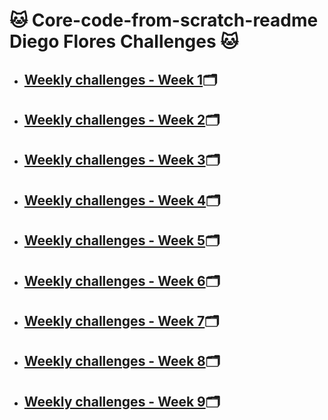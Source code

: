 <h1>🐱 Core-code-from-scratch-readme Diego Flores Challenges 🐱</h1>
<ul>
 <li><h2><a href="https://github.com/drewbydiego/core-code-from-scratch-readme/blob/master/README%20Week01%20Challenges.md" target="_blank">Weekly challenges - Week 1</a>🗂️</h2></li>
  <li><h2><a href="https://github.com/drewbydiego/core-code-from-scratch-readme/blob/master/README%20Week02%20Challenges.md" target="_blank">Weekly challenges - Week 2</a>🗂️</h2></li>
  <li><h2><a href="https://github.com/drewbydiego/core-code-from-scratch-readme/blob/master/README%20Week03%20Challenges.md" target="_blank">Weekly challenges - Week 3</a>🗂️</h2></li>
  <li><h2><a href="https://github.com/drewbydiego/core-code-from-scratch-readme/blob/master/README%20Week04%20Challenges.md" target="_blank">Weekly challenges - Week 4</a>🗂️</h2></li>
  <li><h2><a href="https://github.com/drewbydiego/core-code-from-scratch-readme/blob/master/README%20Week05%20Challenges.md" target="_blank">Weekly challenges - Week 5</a>🗂️</h2></li>
  <li><h2><a href="https://github.com/drewbydiego/core-code-from-scratch-readme/blob/master/README%20Week06%20Challenges.md" target="_blank">Weekly challenges - Week 6</a>🗂️</h2></li>
 </li>
  <li><h2><a href="https://github.com/drewbydiego/core-code-from-scratch-readme/blob/master/README%20Week07%20Challenges.md" target="_blank">Weekly challenges - Week 7</a>🗂️</h2></li>
   </li>
  <li><h2><a href="https://github.com/drewbydiego/core-code-from-scratch-readme/blob/master/README%20Week08%20Challenges.md" target="_blank">Weekly challenges - Week 8</a>🗂️</h2></li>
    <li><h2><a href="https://github.com/drewbydiego/core-code-from-scratch-readme/blob/master/README%20Week09%20Challenges.md" target="_blank">Weekly challenges - Week 9</a>🗂️</h2></li>
</ul>
